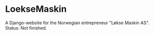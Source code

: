 # LoekseMaskin
A Django-website for the Norwegian entrepreneur "Løkse Maskin AS".
Status: Not finished. 
